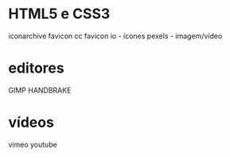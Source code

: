 # HTML5 e CSS3
iconarchive
favicon cc
favicon io - ícones
pexels - imagem/vídeo

# editores
GIMP
HANDBRAKE

# vídeos
vimeo
youtube